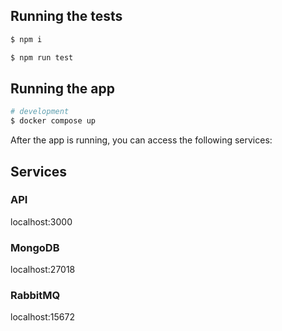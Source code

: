 ## Running the tests

```bash
$ npm i

$ npm run test
```

## Running the app

```bash
# development
$ docker compose up
```

After the app is running, you can access the following services:

## Services

### API
localhost:3000

### MongoDB
localhost:27018

### RabbitMQ
localhost:15672